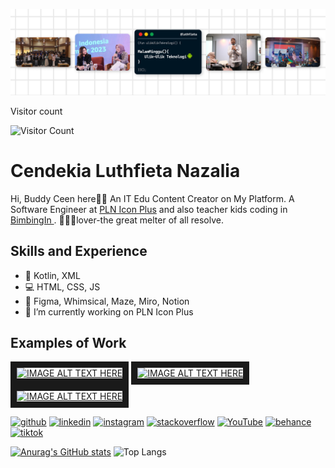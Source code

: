 ![Software Engineer and IT Content Creator](https://github.com/cendekialnazalia/cendekialnazalia/blob/main/Frame%2017.png)

Visitor count

![Visitor Count](https://profile-counter.glitch.me/cendekialnazalia/count.svg)


# Cendekia Luthfieta Nazalia

Hi, Buddy Ceen here👋🏻
An IT Edu Content Creator on My Platform. A Software Engineer at [PLN Icon Plus](https://plniconplus.co.id/)  and also teacher kids coding in [BimbingIn
](https://www.instagram.com/bimbing_in/). 🍦🍨🍧lover-the great melter of all resolve.


## Skills and Experience
* 📱 Kotlin, XML
* 💻 HTML, CSS, JS
* 🎨 Figma, Whimsical, Maze, Miro, Notion
* 🔭 I’m currently working on PLN Icon Plus

## Examples of Work
<a href="https://youtu.be/aetzJlKH0VE?si=ETf4ek0pd0E_KIf6
" target="_blank"><img src="https://i9.ytimg.com/vi/aetzJlKH0VE/mqdefault.jpg?v=641885ea&sqp=CKjp3qwG&rs=AOn4CLDWRSEasSshM_CGOtzNsHM1Q04N2w" 
alt="IMAGE ALT TEXT HERE" width="240" border="10" /></a>
<a href="https://youtu.be/6hc58oHoQ1k?si=lnT7hJTstmOtumHR
" target="_blank"><img src="https://i9.ytimg.com/vi/6hc58oHoQ1k/mqdefault.jpg?v=620e47f4&sqp=CNTr3qwG&rs=AOn4CLBEW4WpFif0XxXwBfXYdetRfnDfAA" 
alt="IMAGE ALT TEXT HERE" width="240" border="10" /></a>
<a href="https://youtu.be/hGvXeHSGk9k?si=Ly0z2UpYkqB9iNPv
" target="_blank"><img src="https://i9.ytimg.com/vi/hGvXeHSGk9k/mqdefault.jpg?v=5fc32731&sqp=CNTr3qwG&rs=AOn4CLDv3OjWdf4pMw6kLhKfsELVwbidBQ" 
alt="IMAGE ALT TEXT HERE" width="240" border="10" /></a>

[<img src='https://cdn.jsdelivr.net/npm/simple-icons@3.0.1/icons/github.svg' alt='github' height='40'>](https://github.com/https://github.com/cendekialnazalia)  [<img src='https://cdn.jsdelivr.net/npm/simple-icons@3.0.1/icons/linkedin.svg' alt='linkedin' height='40'>](https://www.linkedin.com/in/https://www.linkedin.com/in/cendekia-luthfieta-nazalia-773920129//)  [<img src='https://cdn.jsdelivr.net/npm/simple-icons@3.0.1/icons/instagram.svg' alt='instagram' height='40'>](https://www.instagram.com/https://www.instagram.com/luthfieta//)  [<img src='https://cdn.jsdelivr.net/npm/simple-icons@3.0.1/icons/stackoverflow.svg' alt='stackoverflow' height='40'>](https://stackoverflow.com/users/https://stackoverflow.com/users/15752545/cendekia-luthfieta-nazalia)  [<img src='https://cdn.jsdelivr.net/npm/simple-icons@3.0.1/icons/youtube.svg' alt='YouTube' height='40'>](https://www.youtube.com/channel/https://www.youtube.com/@luthfieta)  [<img src='https://cdn.jsdelivr.net/npm/simple-icons@3.0.1/icons/behance.svg' alt='behance' height='40'>](https://www.behance.net/cendekilnazali)  [<img src='https://cdn.jsdelivr.net/npm/simple-icons@3.0.1/icons/tiktok.svg' alt='tiktok' height='40'>](https://www.tiktok.com/@luthfieta)  


[![Anurag's GitHub stats](https://github-readme-stats.vercel.app/api?username=cendekialnazalia)](https://github.com/anuraghazra/github-readme-stats)
![Top Langs](https://github-readme-stats.vercel.app/api/top-langs/?username=cendekialnazalia&hide_progress=true)


